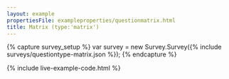 ```yaml
---
layout: example
propertiesFile: exampleproperties/questionmatrix.html
title: Matrix (type:'matrix')
---
```

{% capture survey_setup %}
var survey = new Survey.Survey({% include surveys/questiontype-matrix.json %});
{% endcapture %}

{% include live-example-code.html %}
